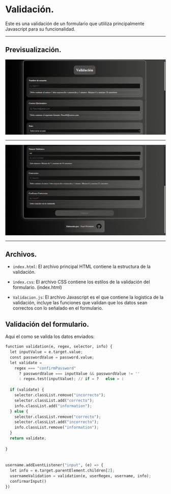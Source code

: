 # Validación.

Este es una validación de un formulario que utliliza principalmente Javascript para su funcionalidad.

***

## Previsualización.

<div align="center">
<img src="Captura de pantalla (2).png" width="800">
</div>

***

<div align="center">
<img src="Captura de pantalla (3).png" width="800">
</div>


***



## Archivos.

- `index.html`: El archivo principal HTML contiene la estructura de la validación.

- `index.css`: El archivo CSS contiene los estilos de la validación del formulario. (index.html)

- `Validacion.js`: El archivo Javascript es el que contiene la logistica de la validación, incluye las funciones que validan que los datos sean correctos con lo señalado en el formulario.

## Validación del formulario.

Aqui el como se valida los datos enviados:

```python
function validation(e, regex, selector, info) {
  let inputValue = e.target.value;
  const passwordValue = password.value;
  let validate =
    regex === "confirmPassword"
      ? passwordValue === inputValue && passwordValue != ''
      : regex.test(inputValue); // if = ?   else = :

  if (validate) {
    selector.classList.remove("incorrecto");
    selector.classList.add("correcto");
    info.classList.add("information");
  } else {
    selector.classList.remove("correcto");
    selector.classList.add("incorrecto");
    info.classList.remove("information");
  }
  return validate;
  
}


username.addEventListener("input", (e) => {
  let info = e.target.parentElement.children[2];
  usernameValidation = validation(e, userRegex, username, info);
  confirmarInput()
})
```